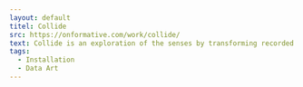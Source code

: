 ```yaml
---
layout: default
titel: Collide
src: https://onformative.com/work/collide/
text: Collide is an exploration of the senses by transforming recorded motion data into abstract visuals and sound. 
tags:
  - Installation
  - Data Art
---
```

